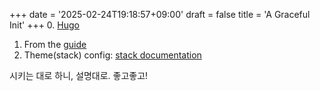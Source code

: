 +++
date = '2025-02-24T19:18:57+09:00'
draft = false
title = 'A Graceful Init'
+++
0. [Hugo](https://gohugo.io)
1. From the [guide](https://github.com/Integerous/Integerous.github.io)
2. Theme(stack) config: [stack documentation](https://stack.jimmycai.com/config/site)

시키는 대로 하니, 설명대로. 좋고좋고!
